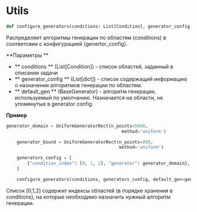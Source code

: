 # Utils

```python
def configure_generators(conditions: List[Condition], generator_config: List[dict], default_gen: BaseGenerator = None):
```

Распределяет алгоритмы генерации по областям (conditions) в соответсвии c конфигурацией (genertor_config).

**Параметры **

- ** conditions ** (List[Condition]) - список областей, заданный в описании задачи
- ** generator_config ** (List[dict]) - список содержащий информацию о назначении алгоритмов генерации по областям.
- ** default_gen ** (BaseGenerator) - алгоритм генерации, используемый по умолчанию. Назначается на области, не упомянутые в generator config 

**Пример**

```python
generator_domain = UniformGeneratorRect(n_points=5000,
                                            method='uniform')

    generator_bound = UniformGeneratorRect(n_points=800,
                                           method='uniform')

    generators_config = [
        {"condition_index": [0, 1, 2], "generator": generator_domain},
    ]

    configure_generators(conditions, generators_config, default_gen=generator_bound)
```

Список [0,1,2] содержит индексы областей (в порядке хранения в conditions), на которые необходимо назначить нужный алгоритм генерации.